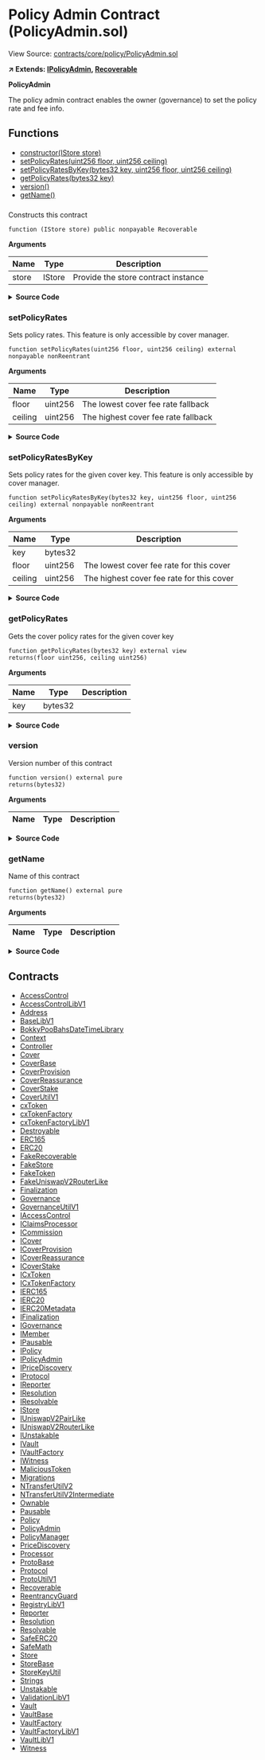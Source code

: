 # Policy Admin Contract (PolicyAdmin.sol)

View Source: [contracts/core/policy/PolicyAdmin.sol](../contracts/core/policy/PolicyAdmin.sol)

**↗ Extends: [IPolicyAdmin](IPolicyAdmin.md), [Recoverable](Recoverable.md)**

**PolicyAdmin**

The policy admin contract enables the owner (governance)
 to set the policy rate and fee info.

## Functions

- [constructor(IStore store)](#)
- [setPolicyRates(uint256 floor, uint256 ceiling)](#setpolicyrates)
- [setPolicyRatesByKey(bytes32 key, uint256 floor, uint256 ceiling)](#setpolicyratesbykey)
- [getPolicyRates(bytes32 key)](#getpolicyrates)
- [version()](#version)
- [getName()](#getname)

### 

Constructs this contract

```solidity
function (IStore store) public nonpayable Recoverable 
```

**Arguments**

| Name        | Type           | Description  |
| ------------- |------------- | -----|
| store | IStore | Provide the store contract instance | 

<details>
	<summary><strong>Source Code</strong></summary>

```javascript
constructor(IStore store) Recoverable(store) {}
```
</details>

### setPolicyRates

Sets policy rates. This feature is only accessible by cover manager.

```solidity
function setPolicyRates(uint256 floor, uint256 ceiling) external nonpayable nonReentrant 
```

**Arguments**

| Name        | Type           | Description  |
| ------------- |------------- | -----|
| floor | uint256 | The lowest cover fee rate fallback | 
| ceiling | uint256 | The highest cover fee rate fallback | 

<details>
	<summary><strong>Source Code</strong></summary>

```javascript
function setPolicyRates(uint256 floor, uint256 ceiling) external override nonReentrant {
    s.mustNotBePaused();
    AccessControlLibV1.mustBeCoverManager(s);

    s.setUintByKey(ProtoUtilV1.NS_COVER_POLICY_RATE_FLOOR, floor);
    s.setUintByKey(ProtoUtilV1.NS_COVER_POLICY_RATE_CEILING, ceiling);

    emit PolicyRateSet(floor, ceiling);
  }
```
</details>

### setPolicyRatesByKey

Sets policy rates for the given cover key. This feature is only accessible by cover manager.

```solidity
function setPolicyRatesByKey(bytes32 key, uint256 floor, uint256 ceiling) external nonpayable nonReentrant 
```

**Arguments**

| Name        | Type           | Description  |
| ------------- |------------- | -----|
| key | bytes32 |  | 
| floor | uint256 | The lowest cover fee rate for this cover | 
| ceiling | uint256 | The highest cover fee rate for this cover | 

<details>
	<summary><strong>Source Code</strong></summary>

```javascript
function setPolicyRatesByKey(
    bytes32 key,
    uint256 floor,
    uint256 ceiling
  ) external override nonReentrant {
    s.mustNotBePaused();
    AccessControlLibV1.mustBeCoverManager(s);

    s.setUintByKeys(ProtoUtilV1.NS_COVER_POLICY_RATE_FLOOR, key, floor);
    s.setUintByKeys(ProtoUtilV1.NS_COVER_POLICY_RATE_CEILING, key, ceiling);

    emit CoverPolicyRateSet(key, floor, ceiling);
  }
```
</details>

### getPolicyRates

Gets the cover policy rates for the given cover key

```solidity
function getPolicyRates(bytes32 key) external view
returns(floor uint256, ceiling uint256)
```

**Arguments**

| Name        | Type           | Description  |
| ------------- |------------- | -----|
| key | bytes32 |  | 

<details>
	<summary><strong>Source Code</strong></summary>

```javascript
function getPolicyRates(bytes32 key) external view override returns (uint256 floor, uint256 ceiling) {
    return s.getPolicyRates(key);
  }
```
</details>

### version

Version number of this contract

```solidity
function version() external pure
returns(bytes32)
```

**Arguments**

| Name        | Type           | Description  |
| ------------- |------------- | -----|

<details>
	<summary><strong>Source Code</strong></summary>

```javascript
function version() external pure override returns (bytes32) {
    return "v0.1";
  }
```
</details>

### getName

Name of this contract

```solidity
function getName() external pure
returns(bytes32)
```

**Arguments**

| Name        | Type           | Description  |
| ------------- |------------- | -----|

<details>
	<summary><strong>Source Code</strong></summary>

```javascript
function getName() external pure override returns (bytes32) {
    return ProtoUtilV1.CNAME_POLICY_ADMIN;
  }
```
</details>

## Contracts

* [AccessControl](AccessControl.md)
* [AccessControlLibV1](AccessControlLibV1.md)
* [Address](Address.md)
* [BaseLibV1](BaseLibV1.md)
* [BokkyPooBahsDateTimeLibrary](BokkyPooBahsDateTimeLibrary.md)
* [Context](Context.md)
* [Controller](Controller.md)
* [Cover](Cover.md)
* [CoverBase](CoverBase.md)
* [CoverProvision](CoverProvision.md)
* [CoverReassurance](CoverReassurance.md)
* [CoverStake](CoverStake.md)
* [CoverUtilV1](CoverUtilV1.md)
* [cxToken](cxToken.md)
* [cxTokenFactory](cxTokenFactory.md)
* [cxTokenFactoryLibV1](cxTokenFactoryLibV1.md)
* [Destroyable](Destroyable.md)
* [ERC165](ERC165.md)
* [ERC20](ERC20.md)
* [FakeRecoverable](FakeRecoverable.md)
* [FakeStore](FakeStore.md)
* [FakeToken](FakeToken.md)
* [FakeUniswapV2RouterLike](FakeUniswapV2RouterLike.md)
* [Finalization](Finalization.md)
* [Governance](Governance.md)
* [GovernanceUtilV1](GovernanceUtilV1.md)
* [IAccessControl](IAccessControl.md)
* [IClaimsProcessor](IClaimsProcessor.md)
* [ICommission](ICommission.md)
* [ICover](ICover.md)
* [ICoverProvision](ICoverProvision.md)
* [ICoverReassurance](ICoverReassurance.md)
* [ICoverStake](ICoverStake.md)
* [ICxToken](ICxToken.md)
* [ICxTokenFactory](ICxTokenFactory.md)
* [IERC165](IERC165.md)
* [IERC20](IERC20.md)
* [IERC20Metadata](IERC20Metadata.md)
* [IFinalization](IFinalization.md)
* [IGovernance](IGovernance.md)
* [IMember](IMember.md)
* [IPausable](IPausable.md)
* [IPolicy](IPolicy.md)
* [IPolicyAdmin](IPolicyAdmin.md)
* [IPriceDiscovery](IPriceDiscovery.md)
* [IProtocol](IProtocol.md)
* [IReporter](IReporter.md)
* [IResolution](IResolution.md)
* [IResolvable](IResolvable.md)
* [IStore](IStore.md)
* [IUniswapV2PairLike](IUniswapV2PairLike.md)
* [IUniswapV2RouterLike](IUniswapV2RouterLike.md)
* [IUnstakable](IUnstakable.md)
* [IVault](IVault.md)
* [IVaultFactory](IVaultFactory.md)
* [IWitness](IWitness.md)
* [MaliciousToken](MaliciousToken.md)
* [Migrations](Migrations.md)
* [NTransferUtilV2](NTransferUtilV2.md)
* [NTransferUtilV2Intermediate](NTransferUtilV2Intermediate.md)
* [Ownable](Ownable.md)
* [Pausable](Pausable.md)
* [Policy](Policy.md)
* [PolicyAdmin](PolicyAdmin.md)
* [PolicyManager](PolicyManager.md)
* [PriceDiscovery](PriceDiscovery.md)
* [Processor](Processor.md)
* [ProtoBase](ProtoBase.md)
* [Protocol](Protocol.md)
* [ProtoUtilV1](ProtoUtilV1.md)
* [Recoverable](Recoverable.md)
* [ReentrancyGuard](ReentrancyGuard.md)
* [RegistryLibV1](RegistryLibV1.md)
* [Reporter](Reporter.md)
* [Resolution](Resolution.md)
* [Resolvable](Resolvable.md)
* [SafeERC20](SafeERC20.md)
* [SafeMath](SafeMath.md)
* [Store](Store.md)
* [StoreBase](StoreBase.md)
* [StoreKeyUtil](StoreKeyUtil.md)
* [Strings](Strings.md)
* [Unstakable](Unstakable.md)
* [ValidationLibV1](ValidationLibV1.md)
* [Vault](Vault.md)
* [VaultBase](VaultBase.md)
* [VaultFactory](VaultFactory.md)
* [VaultFactoryLibV1](VaultFactoryLibV1.md)
* [VaultLibV1](VaultLibV1.md)
* [Witness](Witness.md)
